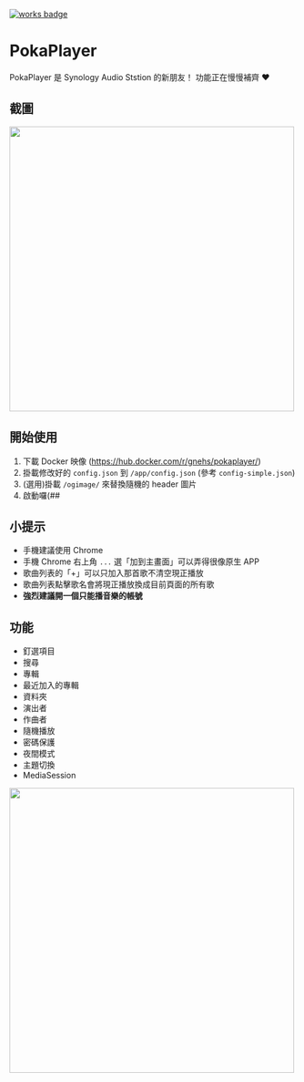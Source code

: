 [![works badge](https://cdn.rawgit.com/nikku/works-on-my-machine/v0.2.0/badge.svg)](https://github.com/nikku/works-on-my-machine)
# PokaPlayer
PokaPlayer 是 Synology Audio Ststion 的新朋友！
功能正在慢慢補齊 ❤️
## 截圖
<img src="https://i.imgur.com/KnrvGup.jpg" width="500px">

## 開始使用
1. 下載 Docker 映像 (https://hub.docker.com/r/gnehs/pokaplayer/)
2. 掛載修改好的 `config.json` 到 `/app/config.json` (參考 `config-simple.json`)
3. (選用)掛載 `/ogimage/` 來替換隨機的 header 圖片
4. 啟動囉(##
## 小提示
- 手機建議使用 Chrome
- 手機 Chrome 右上角 `...` 選「加到主畫面」可以弄得很像原生 APP
- 歌曲列表的「+」可以只加入那首歌不清空現正播放
- 歌曲列表點擊歌名會將現正播放換成目前頁面的所有歌
- **強烈建議開一個只能播音樂的帳號**
## 功能
- 釘選項目
- 搜尋
- 專輯
- 最近加入的專輯
- 資料夾
- 演出者
- 作曲者
- 隨機播放
- 密碼保護
- 夜間模式
- 主題切換
- MediaSession

<img src="https://i.imgur.com/x4cEjrx.png" width="500px">
